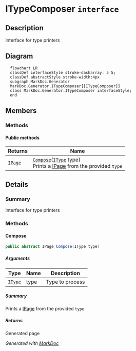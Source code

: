 # ITypeComposer `interface`

## Description
Interface for type printers

## Diagram
```mermaid
  flowchart LR
  classDef interfaceStyle stroke-dasharray: 5 5;
  classDef abstractStyle stroke-width:4px
  subgraph MarkDoc.Generator
  MarkDoc.Generator.ITypeComposer[[ITypeComposer]]
  class MarkDoc.Generator.ITypeComposer interfaceStyle;
  end
```

## Members
### Methods
#### Public  methods
| Returns | Name |
| --- | --- |
| [`IPage`](../elements/IPage.md) | [`Compose`](markdoc/generator/ITypeComposer.md#compose)([`IType`](../members/types/IType.md) type)<br>Prints a [IPage](../elements/IPage.md) from the provided `type` |

## Details
### Summary
Interface for type printers

### Methods
#### Compose
```csharp
public abstract IPage Compose(IType type)
```
##### Arguments
| Type | Name | Description |
| --- | --- | --- |
| [`IType`](../members/types/IType.md) | type | Type to process |

##### Summary
Prints a [IPage](../elements/IPage.md) from the provided `type`

##### Returns
Generated page

*Generated with* [*MarkDoc*](https://github.com/hailstorm75/MarkDoc.Core)
